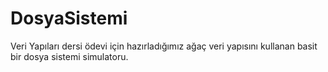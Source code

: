 # DosyaSistemi

Veri Yapıları dersi ödevi için hazırladığımız ağaç veri yapısını kullanan basit bir dosya sistemi simulatoru.
